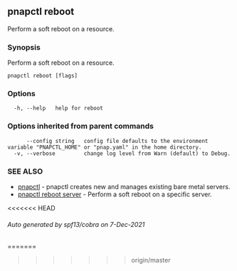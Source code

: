 ## pnapctl reboot

Perform a soft reboot on a resource.

### Synopsis

Perform a soft reboot on a resource.

```
pnapctl reboot [flags]
```

### Options

```
  -h, --help   help for reboot
```

### Options inherited from parent commands

```
      --config string   config file defaults to the environment variable "PNAPCTL_HOME" or "pnap.yaml" in the home directory.
  -v, --verbose         change log level from Warn (default) to Debug.
```

### SEE ALSO

* [pnapctl](pnapctl.md)	 - pnapctl creates new and manages existing bare metal servers.
* [pnapctl reboot server](pnapctl_reboot_server.md)	 - Perform a soft reboot on a specific server.

<<<<<<< HEAD
###### Auto generated by spf13/cobra on 7-Dec-2021
=======
>>>>>>> origin/master
